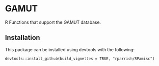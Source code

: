 GAMUT
=====

R Functions that support the GAMUT database.


## Installation  


This package can be installed using devtools with the following:

    devtools::install_github(build_vignettes = TRUE, "rparrish/RPamisc")
